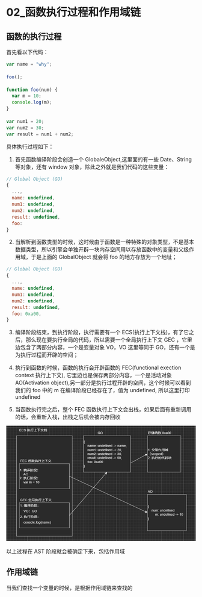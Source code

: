 # 02\_函数执行过程和作用域链

## 函数的执行过程

首先看以下代码：

```javascript
var name = "why";

foo();

function foo(num) {
  var m = 10;
  console.log(m);
}

var num1 = 20;
var num2 = 30;
var result = num1 + num2;
```

具体执行过程如下：

1. 首先函数编译阶段会创造一个 GlobaleObject,这里面的有一些 Date、String 等对象，还有 window 对象，除此之外就是我们代码的这些变量：

```javascript
// Global Object (GO)
{
  ...,
  name: undefined,
  num1: undefined,
  num2: undefined,
  result: undefined,
  foo:
}
```

2. 当解析到函数类型的时候，这时候由于函数是一种特殊的对象类型，不是基本数据类型，所以引擎会单独开辟一块内存空间用以存放函数中的变量和父级作用域，于是上面的 GlobalObject 就会将 foo 的地方存放为一个地址；

```javascript
// Global Object (GO)
{
  ...,
  name: undefined,
  num1: undefined,
  num2: undefined,
  result: undefined,
  foo: 0xa00,
}
```

3. 编译阶段结束，到执行阶段，执行需要有一个 ECS(执行上下文栈)，有了它之后，那么现在要执行全局的代码，所以需要一个全局执行上下文 GEC ，它里边包含了两部分内容，一个是变量对象 VO，VO 这里等同于 GO，还有一个是为执行过程而开辟的空间；

4. 执行到函数的时候，函数的执行会开辟函数的 FEC(functional exection context 执行上下文), 它里边也是保存两部分内容，一个是活动对象 AO(Activation object),另一部分是执行过程开辟的空间，这个时候可以看到我们的 foo 中的 m 在编译阶段已经存在了，值为 undefined, 所以这里打印 undefined

5. 当函数执行完之后，整个 FEC 函数执行上下文会出栈，如果后面有重新调用的话，会重新入栈，出栈之后机会被内存回收

![函数执行过程](https://raw.githubusercontent.com/hqchqc/staticRepo/master/images/函数执行过程.png)

以上过程在 AST 阶段就会被确定下来，包括作用域

## 作用域链

当我们查找一个变量的时候，是根据作用域链来查找的
